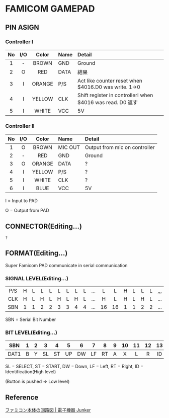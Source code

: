 # FAMICOM GAMEPAD
## PIN ASIGN

### Controller I
|No|I/O|Color| Name   | Detail   |
|:-:|:-:|:-:|:-|:-|
| 1| - |BROWN | GND | Ground |
| 2| O |RED   | DATA| 結果 |
| 3| I |ORANGE| P/S | Act like counter reset when $4016.D0 was write. 1->0|
| 4| I |YELLOW| CLK | Shift register in controllerI when $4016 was read. D0  返す|
| 5| I |WHITE | VCC | 5V |

### Controller II
|No|I/O|Color| Name   | Detail   |
|:-:|:-:|:-:|:-|:-|
| 1| O |BROWN | MIC OUT| Output from mic on controller|
| 2| - |RED   | GND    | Ground |
| 3| O |ORANGE| DATA   | ? |
| 4| I |YELLOW| P/S    | ? |
| 5| I |WHITE | CLK    | ? |
| 6| I |BLUE  | VCC    | 5V |

 I = Input to PAD
 
 O = Output from PAD
 
## CONNECTOR(Editing...)

```
?
```

## FORMAT(Editing...)

Super Famicom PAD communicate in serial communication

### SIGNAL LEVEL(Editing...)

|   |   |   |   |   |   |   |   |   |   |   |   |   |   |   |   |   |
|:-:|:-:|:-:|:-:|:-:|:-:|:-:|:-:|:-:|:-:|:-:|:-:|:-:|:-:|:-:|:-:|:-:|
|P/S|  H|  L|  L|  L|  L|  L|  L|  L|...|  L|  L|  H|  L|  L|  L|,,,|
|CLK|  H|  L|  H|  L|  H|  L|  H|  L|...|  H|  L|  H|  L|  H|  L|...|
|SBN|  1|  1|  2|  2|  3|  3|  4|  4|...| 16| 16|  1|  1|  2|  2|...|

SBN = Serial Bit Number

### BIT LEVEL(Editing...)

|SBN | 1| 2| 3| 4| 5| 6| 7| 8| 9|10|11|12|13|14|15|16| 1| 2| 3|...|
|:-:|:-:|:-:|:-:|:-:|:-:|:-:|:-:|:-:|:-:|:-:|:-:|:-:|:-:|:-:|:-:|:-:|:-:|:-:|:-:|:-:|
|DAT1| B| Y|SL|ST|UP|DW|LF|RT| A| X| L| R|ID|ID|ID|ID| B| Y|SL|...|

SL = SELECT, ST = START, DW = Down, LF = Left, RT = Right, ID = Identification(High level)

(Button is pushed => Low level)

## Reference

[ファミコン本体の回路図 | 電子機器 Junker](https://green.ap.teacup.com/junker/116.html)
